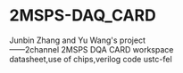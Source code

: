 # 2MSPS-DAQ_CARD   
Junbin Zhang and Yu Wang's project  
——2channel 2MSPS DQA CARD workspace  
datasheet,use of chips,verilog code 
ustc-fel
